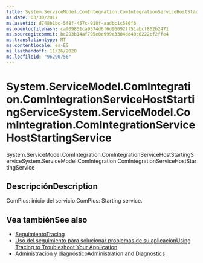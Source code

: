 ```yaml
---
title: System.ServiceModel.ComIntegration.ComIntegrationServiceHostStartingService
ms.date: 03/30/2017
ms.assetid: d748b1bc-5f8f-457c-918f-aadbc1c580f6
ms.openlocfilehash: caf09851ca9574d6f6d96092ff51abcf862b2471
ms.sourcegitcommit: bc293b14af795e0e999e3304dd40c0222cf2ffe4
ms.translationtype: MT
ms.contentlocale: es-ES
ms.lasthandoff: 11/26/2020
ms.locfileid: "96290756"
---
```

# <a name="systemservicemodelcomintegrationcomintegrationservicehoststartingservice"></a><span data-ttu-id="f4f1a-102">System.ServiceModel.ComIntegration.ComIntegrationServiceHostStartingService</span><span class="sxs-lookup"><span data-stu-id="f4f1a-102">System.ServiceModel.ComIntegration.ComIntegrationServiceHostStartingService</span></span>

<span data-ttu-id="f4f1a-103">System.ServiceModel.ComIntegration.ComIntegrationServiceHostStartingService</span><span class="sxs-lookup"><span data-stu-id="f4f1a-103">System.ServiceModel.ComIntegration.ComIntegrationServiceHostStartingService</span></span>  
  
## <a name="description"></a><span data-ttu-id="f4f1a-104">Descripción</span><span class="sxs-lookup"><span data-stu-id="f4f1a-104">Description</span></span>  

 <span data-ttu-id="f4f1a-105">ComPlus: inicio del servicio.</span><span class="sxs-lookup"><span data-stu-id="f4f1a-105">ComPlus: Starting service.</span></span>  
  
## <a name="see-also"></a><span data-ttu-id="f4f1a-106">Vea también</span><span class="sxs-lookup"><span data-stu-id="f4f1a-106">See also</span></span>

- [<span data-ttu-id="f4f1a-107">Seguimiento</span><span class="sxs-lookup"><span data-stu-id="f4f1a-107">Tracing</span></span>](index.md)
- [<span data-ttu-id="f4f1a-108">Uso del seguimiento para solucionar problemas de su aplicación</span><span class="sxs-lookup"><span data-stu-id="f4f1a-108">Using Tracing to Troubleshoot Your Application</span></span>](using-tracing-to-troubleshoot-your-application.md)
- [<span data-ttu-id="f4f1a-109">Administración y diagnóstico</span><span class="sxs-lookup"><span data-stu-id="f4f1a-109">Administration and Diagnostics</span></span>](../index.md)
